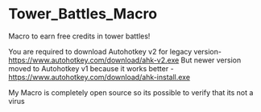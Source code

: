 # Tower_Battles_Macro
Macro to earn free credits in tower battles!

You are required to download Autohotkey v2 for legacy version- https://www.autohotkey.com/download/ahk-v2.exe 
But newer version moved to Autohotkey v1 because it works better - https://www.autohotkey.com/download/ahk-install.exe

My Macro is completely open source so its possible to verify that its not a virus
